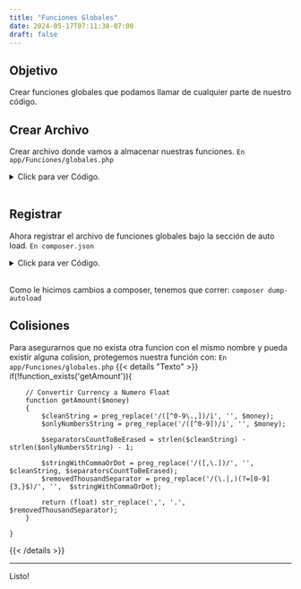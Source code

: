 ```yaml
---
title: "Funciones Globales"
date: 2024-05-17T07:11:38-07:00
draft: false
---
```


## Objetivo
Crear funciones globales que podamos llamar de cualquier parte de nuestro código.
<br>

## Crear Archivo
Crear archivo donde vamos a almacenar nuestras funciones.
`En app/Funciones/globales.php`
<details>
  <summary>Click para ver Código. </summary>
  
```
<?php


// Convertir Currency a Numero Float
function getAmount($money)
{
    $cleanString = preg_replace('/([^0-9\.,])/i', '', $money);
    $onlyNumbersString = preg_replace('/([^0-9])/i', '', $money);

    $separatorsCountToBeErased = strlen($cleanString) - strlen($onlyNumbersString) - 1;

    $stringWithCommaOrDot = preg_replace('/([,\.])/', '', $cleanString, $separatorsCountToBeErased);
    $removedThousandSeparator = preg_replace('/(\.|,)(?=[0-9]{3,}$)/', '',  $stringWithCommaOrDot);

    return (float) str_replace(',', '.', $removedThousandSeparator);
}

?>
```
</details>
<br>

## Registrar
Ahora registrar el archivo de funciones globales bajo la sección de auto load.
`En composer.json`
<details>
  <summary>Click para ver Código. </summary>
  
```
...
"autoload": {
	"psr-4": {
		"App\\": "app/",
		"Database\\Factories\\": "database/factories/",
		"Database\\Seeders\\": "database/seeders/"
	},
	"files": [
		"app/Funciones/globales.php"
	]
},
...
```
</details>
<br>

Como le hicimos cambios a composer, tenemos que correr:
`composer dump-autoload`

## Colisiones
Para asegurarnos que no exista otra funcion con el mismo nombre y pueda existir alguna colision, protegemos nuestra función con:
`En app/Funciones/globales.php`
{{< details "Texto" >}}
    if(!function_exists('getAmount')){

        // Convertir Currency a Numero Float
        function getAmount($money)
        {
            $cleanString = preg_replace('/([^0-9\.,])/i', '', $money);
            $onlyNumbersString = preg_replace('/([^0-9])/i', '', $money);

            $separatorsCountToBeErased = strlen($cleanString) - strlen($onlyNumbersString) - 1;

            $stringWithCommaOrDot = preg_replace('/([,\.])/', '', $cleanString, $separatorsCountToBeErased);
            $removedThousandSeparator = preg_replace('/(\.|,)(?=[0-9]{3,}$)/', '',  $stringWithCommaOrDot);

            return (float) str_replace(',', '.', $removedThousandSeparator);
        }
        
    }
{{< /details >}}
<br>



* * *
Listo!

